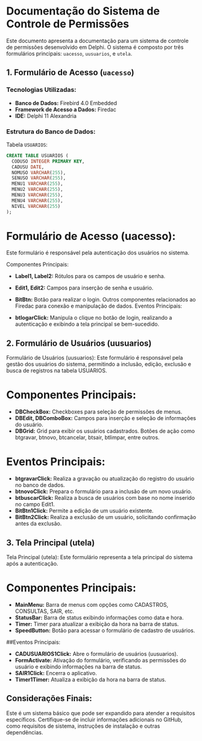 # Documentação do Sistema de Controle de Permissões

Este documento apresenta a documentação para um sistema de controle de permissões desenvolvido em Delphi. O sistema é composto por três formulários principais: `uacesso`, `uusuarios`, e `utela`.

## 1. Formulário de Acesso (`uacesso`)

### Tecnologias Utilizadas:

- **Banco de Dados:** Firebird 4.0 Embedded
- **Framework de Acesso a Dados:** Firedac
- **IDE:** Delphi 11 Alexandria

### Estrutura do Banco de Dados:

Tabela `USUARIOS`:

```sql
CREATE TABLE USUARIOS (
  CODUSO INTEGER PRIMARY KEY,
  CADUSU DATE,
  NOMUSO VARCHAR(255),
  SENUSO VARCHAR(255),
  MENU1 VARCHAR(255),
  MENU2 VARCHAR(255),
  MENU3 VARCHAR(255),
  MENU4 VARCHAR(255),
  NIVEL VARCHAR(255)
);
```
# Formulário de Acesso (uacesso):
Este formulário é responsável pela autenticação dos usuários no sistema.

Componentes Principais:

- **Label1, Label2:** Rótulos para os campos de usuário e senha.
- **Edit1, Edit2:** Campos para inserção de senha e usuário.
- **BitBtn:** Botão para realizar o login.
Outros componentes relacionados ao Firedac para conexão e manipulação de dados.
Eventos Principais:

- **btlogarClick:** Manipula o clique no botão de login, realizando a autenticação e exibindo a tela principal se bem-sucedido.
## 2. Formulário de Usuários (uusuarios)
Formulário de Usuários (uusuarios):
Este formulário é responsável pela gestão dos usuários do sistema, permitindo a inclusão, edição, exclusão e busca de registros na tabela USUARIOS.

# Componentes Principais:

- **DBCheckBox:** Checkboxes para seleção de permissões de menus.
- **DBEdit, DBComboBox:** Campos para inserção e seleção de informações do usuário.
- **DBGrid:** Grid para exibir os usuários cadastrados.
Botões de ação como btgravar, btnovo, btcancelar, btsair, btlimpar, entre outros.

# Eventos Principais:

- **btgravarClick:** Realiza a gravação ou atualização do registro do usuário no banco de dados.
- **btnovoClick:** Prepara o formulário para a inclusão de um novo usuário.
- **btbuscarClick:** Realiza a busca de usuários com base no nome inserido no campo Edit1.
- **BitBtn1Click:** Permite a edição de um usuário existente.
- **BitBtn2Click:** Realiza a exclusão de um usuário, solicitando confirmação antes da exclusão.
## 3. Tela Principal (utela)
Tela Principal (utela):
Este formulário representa a tela principal do sistema após a autenticação.

# Componentes Principais:

- **MainMenu:** Barra de menus com opções como CADASTROS, CONSULTAS, SAIR, etc.
- **StatusBar:** Barra de status exibindo informações como data e hora.
- **Timer:** Timer para atualizar a exibição da hora na barra de status.
- **SpeedButton:** Botão para acessar o formulário de cadastro de usuários.

##Eventos Principais:

- **CADUSUARIOS1Click:** Abre o formulário de usuários (uusuarios).
- **FormActivate:** Ativação do formulário, verificando as permissões do usuário e exibindo informações na barra de status.
- **SAIR1Click:** Encerra o aplicativo.
- **Timer1Timer:** Atualiza a exibição da hora na barra de status.
## Considerações Finais:
Este é um sistema básico que pode ser expandido para atender a requisitos específicos. Certifique-se de incluir informações adicionais no GitHub, como requisitos de sistema, instruções de instalação e outras dependências.
